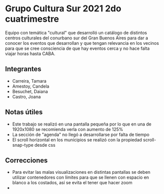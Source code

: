# Grupo Cultura Sur 2021 2do cuatrimestre
Equipo con temática "cultural" que desarrolló un catálogo de distintos centros culturales del conurbano sur del Gran Buenos Aires para dar a conocer los eventos que desarrollan y que tengan relevancia en los vecinos para que se cree consciencia de que hay eventos cerca y no hace falta viajar horas hasta CABA.
## Integrantes
* Carreira, Tamara
* Amestoy, Candela
* Besuchet, Daiana
* Castro, Joana
## Notas útiles
* Este trabajo se realizó en una pantalla pequeña por lo que en una de 1920x1080 se recomienda verla con aumento de 125%
* La sección de "agenda" no llegó a desarrollarse por falta de tiempo
* El scroll horizontal en los municipios se realizó con la propiedad scroll-snap-type desde css
## Correcciones
* Para evitar las malas visualizaciones en distintas pantallas se deben utilizar contenedores con límites para que se llenen con espacio en blanco a los costados, así se evita el tener que hacer zoom
* 
